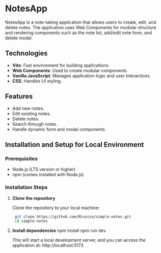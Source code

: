 # NotesApp

NotesApp is a note-taking application that allows users to create, edit, and delete notes. The application uses Web Components for modular structure and rendering components such as the note list, add/edit note form, and delete modal.

## Technologies

- **Vite**: Fast environment for building applications.
- **Web Components**: Used to create modular components.
- **Vanilla JavaScript**: Manages application logic and user interactions.
- **CSS**: Handles UI styling.

## Features

- Add new notes.
- Edit existing notes.
- Delete notes.
- Search through notes.
- Handle dynamic form and modal components.

## Installation and Setup for Local Environment

### Prerequisites

- Node.js (LTS version or higher)
- npm (comes installed with Node.js)

### Installation Steps

1. **Clone the repository**
   
   Clone the repository to your local machine:

   ```bash
    git clone https://github.com/Miszczo/simple-notes.git
    cd simple-notes

2. **Install dependencies**
    npm install
    npm run dev

    This will start a local development server, and you can access the application at:
    http://localhost:5173